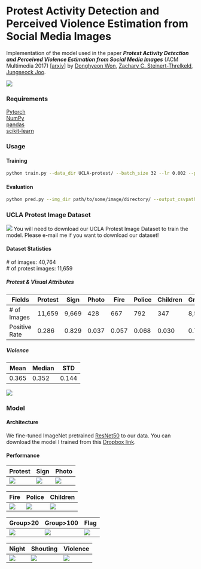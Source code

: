 # Protest Activity Detection and Perceived Violence Estimation from Social Media Images
Implementation of the model used in the paper **_Protest Activity Detection and Perceived Violence Estimation from Social Media Images_** (ACM Multimedia 2017) [\[arxiv\]](https://arxiv.org/abs/1709.06204) by [Donghyeon Won](dhwon.com), [Zachary C. Steinert-Threlkeld](https://zacharyst.com/), [Jungseock Joo](http://home.jsjoo.com/).

![](https://raw.githubusercontent.com/wondonghyeon/protest-detection-violence-estimation/master/files/overview.png)

### Requirements   
[Pytorch](http://pytorch.org/)   
[NumPy](http://www.numpy.org/)   
[pandas](https://pandas.pydata.org/)   
[scikit-learn](http://scikit-learn.org/)   

### Usage   
#### Training  

```bash
python train.py --data_dir UCLA-protest/ --batch_size 32 --lr 0.002 --print_freq 100 --epochs 100 --cuda
```

#### Evaluation

```bash
python pred.py --img_dir path/to/some/image/directory/ --output_csvpath result.csv --model model_best.pth.tar --cuda
```

### UCLA Protest Image Dataset   
![](https://raw.githubusercontent.com/wondonghyeon/protest-detection-violence-estimation/master/files/1-d.png)
You will need to download our UCLA Protest Image Dataset to train the model. Please e-mail me if you want to download our dataset!

#### Dataset Statistics   
\# of images: 40,764   
\# of protest images: 11,659   
##### Protest \& Visual Attributes   

|Fields       |Protest|Sign  |Photo|Fire |Police|Children|Group>20|Group>100|Flag |Night|Shouting|
|-------------|-------|------|-----|-----|--------|--------|--------|---------|-----|-----|-----|
|\# of Images |11,659 |9,669 |428  |667  |792     |347     |8,510   |2,939    |970  |987  |548  |
|Positive Rate|0.286  |0.829 |0.037|0.057|0.068   |0.030   |0.730   |0.252    |0.083|0.085|0.047|
##### Violence   

|Mean |Median |STD  |
|-----|-------|-----|
|0.365|0.352  |0.144|

![](https://raw.githubusercontent.com/wondonghyeon/protest-detection-violence-estimation/master/files/violence_hist.png)

### Model
#### Architecture   
We fine-tuned ImageNet pretrained [ResNet50](https://arxiv.org/abs/1512.03385) to our data. You can download the model I trained from this [Dropbox link](https://www.dropbox.com/s/usolc4qls6wkni4/model_best.pth.tar?dl=0).  



#### Performance

<!-- |Fields  |Protest|Sign  |Photo|Fire |Law Enf.|Children|Group>20|Group>100|Flag |Night|Shout|
|--------|-------|------|-----|-----|--------|--------|--------|---------|-----|-----|-----|
|Accuracy|0.919  |0.890 |0.967|0.980|0.953   |0.970   |0.793   |0.803    |0.921|0.939|0.952|
|ROC AUC |0.970  |0.922 |0.811|0.985|0.939   |0.827   |0.818   |0.839    |0.828|0.940|0.849| -->

|Protest|Sign  |Photo|
|-------|------|-----|
|![][protest-roc]|![][sign-roc]|![][photo-roc]|

|Fire|Police|Children|
|-------|------|-----|
|![][fire-roc]|![][police-roc]|![][children-roc]|

|Group>20|Group>100|Flag|
|-------|------|-----|
|![][group_20-roc]|![][group_100-roc]|![][flag-roc]|

|Night|Shouting|Violence|
|-------|------|-----|
|![][night-roc]|![][shouting-roc]|![][violence-scatter]|

[protest-roc]: https://github.com/wondonghyeon/protest-detection-violence-estimation/blob/master/files/protest.png
[sign-roc]: https://github.com/wondonghyeon/protest-detection-violence-estimation/blob/master/files/sign.png
[photo-roc]: https://github.com/wondonghyeon/protest-detection-violence-estimation/blob/master/files/photo.png
[fire-roc]: https://github.com/wondonghyeon/protest-detection-violence-estimation/blob/master/files/fire.png
[police-roc]: https://github.com/wondonghyeon/protest-detection-violence-estimation/blob/master/files/police.png
[children-roc]: https://github.com/wondonghyeon/protest-detection-violence-estimation/blob/master/files/children.png
[group_20-roc]: https://github.com/wondonghyeon/protest-detection-violence-estimation/blob/master/files/group_20.png
[group_100-roc]: https://github.com/wondonghyeon/protest-detection-violence-estimation/blob/master/files/group_100.png
[flag-roc]: https://github.com/wondonghyeon/protest-detection-violence-estimation/blob/master/files/flag.png
[night-roc]: https://github.com/wondonghyeon/protest-detection-violence-estimation/blob/master/files/night.png
[shouting-roc]: https://github.com/wondonghyeon/protest-detection-violence-estimation/blob/master/files/shouting.png
[violence-scatter]: https://github.com/wondonghyeon/protest-detection-violence-estimation/blob/master/files/violence.png
